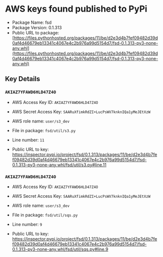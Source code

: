 # AWS keys found published to PyPi

* Package Name: fsd
* Package Version: 0.1.313
* Public URL to package: [https://files.pythonhosted.org/packages/11/be/d2e3d4b7fef09482d39d0af4d46679eb13341c4067e4c2b976a99d5154d7/fsd-0.1.313-py3-none-any.whl](https://files.pythonhosted.org/packages/11/be/d2e3d4b7fef09482d39d0af4d46679eb13341c4067e4c2b976a99d5154d7/fsd-0.1.313-py3-none-any.whl)

## Key Details

### `AKIAZ7YFAWD6HLD47Z4O`

* AWS Access Key ID: `AKIAZ7YFAWD6HLD47Z4O`
* AWS Secret Access Key: `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` 
* AWS role name: `user/s3_dev`
* File in package: `fsd/util/s3.py`
* Line number: `11`

* Public URL to key: https://inspector.pypi.io/project/fsd/0.1.313/packages/11/be/d2e3d4b7fef09482d39d0af4d46679eb13341c4067e4c2b976a99d5154d7/fsd-0.1.313-py3-none-any.whl/fsd/util/s3.py#line.11



### `AKIAZ7YFAWD6HLD47Z4O`

* AWS Access Key ID: `AKIAZ7YFAWD6HLD47Z4O`
* AWS Secret Access Key: `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` 
* AWS role name: `user/s3_dev`
* File in package: `fsd/util/sqs.py`
* Line number: `9`

* Public URL to key: https://inspector.pypi.io/project/fsd/0.1.313/packages/11/be/d2e3d4b7fef09482d39d0af4d46679eb13341c4067e4c2b976a99d5154d7/fsd-0.1.313-py3-none-any.whl/fsd/util/sqs.py#line.9


